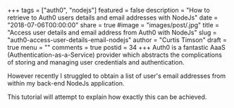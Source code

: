 +++
tags = ["auth0", "nodejs"]
featured = false
description = "How to retrieve to Auth0 users details and email addresses with NodeJs"
date = "2018-07-06T00:00:00"
share = true
#image = "images/post/.jpg"
title = "Access user details and email address from Auth0 with NodeJs"
slug = "auth0-access-user-details-email-nodejs"
author = "Curtis Timson"
draft = true
menu = ""
comments = true
postid = 34
+++
Auth0 is a fantastic AaaS (Authentication-as-a-Service) provider which abstracts the complications of storing and managing user credentials and authentication.

However recently I struggled to obtain a list of user's email addresses from within my back-end NodeJs application.

This tutorial will attempt to explain how exactly this can be achieved.